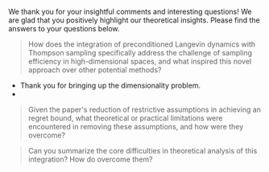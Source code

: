 We thank you for your insightful comments and interesting questions! We are glad that you positively highlight our theoretical insights. Please find the answers to your questions below.

> How does the integration of preconditioned Langevin dynamics with Thompson sampling specifically address the challenge of sampling efficiency in high-dimensional spaces, and what inspired this novel approach over other potential methods?

- Thank you for bringing up the dimensionality problem. 
- 



> Given the paper's reduction of restrictive assumptions in achieving an regret bound, what theoretical or practical limitations were encountered in removing these assumptions, and how were they overcome?


> Can you summarize the core difficulties in theoretical analysis of this integration? How do overcome them?
